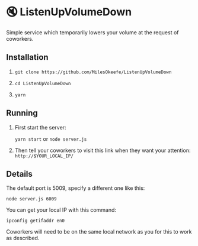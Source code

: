# 🔇 ListenUpVolumeDown
Simple service which temporarily lowers your volume at the request of coworkers.


## Installation

1. `git clone https://github.com/MilesOkeefe/ListenUpVolumeDown`

2. `cd ListenUpVolumeDown`

3. `yarn`

## Running

1. First start the server:

    `yarn start` or `node server.js`

2. Then tell your coworkers to visit this link when they want your attention: `http://$YOUR_LOCAL_IP/`


## Details

The default port is 5009, specify a different one like this:

`node server.js 6009`

You can get your local IP with this command:

`ipconfig getifaddr en0`

Coworkers will need to be on the same local network as you for this to work as described.